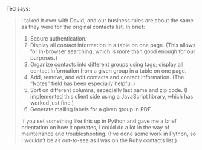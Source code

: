 Ted says:

> I talked it over with David, and our business rules are about the same as they were for the original contacts list. In brief:
>
> 1. Secure authentication.
> 2. Display all contact information in a table on one page. (This allows for in-browser searching, which is more than good enough for our purposes.)
> 3. Organize contacts into different groups using tags; display all contact information from a given group in a table on one page.
> 4. Add, remove, and edit contacts and contact information. (The “Notes” field has been especially helpful.)
> 5. Sort on different columns, especially last name and zip code. (I implemented this client side using a JavaScript library, which has worked just fine.)
> 6. Generate mailing labels for a given group in PDF.
>
> If you set something like this up in Python and gave me a brief orientation on how it operates, I could do a lot in the way of maintenance and troubleshooting. (I’ve done some work in Python, so I wouldn’t be as out-to-sea as I was on the Ruby contacts list.)

